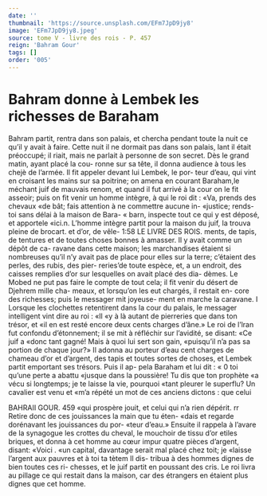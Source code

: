 ```yaml
---
date: ''
thumbnail: 'https://source.unsplash.com/EFm7JpD9jy8'
image: 'EFm7JpD9jy8.jpeg'
source: tome V - livre des rois - P. 457
reign: 'Bahram Gour'
tags: []
order: '005'
---
```


# Bahram donne à Lembek les richesses de Baraham

Bahram partit, rentra dans son palais, et chercha pendant toute la nuit ce qu’il y avait à faire. Cette
nuit il ne dormait pas dans son palais, lant il était préoccupé; il riait, mais ne parlait à personne de
son secret. Dès le grand matin, ayant placé la cou- ronne sur sa tête, il donna audience à tous les chejè
de l’armée. Il fit appeler devant lui Lembek, le por-
teur d’eau, qui vint en croisant les mains sur sa poitrine; on amena en courant Baraham,le méchant juif de mauvais renom, et quand il fut arrivé à la cour on le fit asseoir; puis on fit venir un homme intègre, à qui le roi dit : «Va, prends des chevaux
«de bât; fais attention à ne commettre aucune in- «justice; rends-toi sans délai à la maison de Bara-
« barn, inspecte tout ce qui y est déposé, et apportele «ici.n. L’homme intègre partit pour la maison du
juif, la trouva pleine de brocart. et d’or, de vêle-
1:58 LE LIVRE DES ROIS.
ments, de tapis, de tentures et de toutes choses bonnes à amasser. Il y avait comme un dépôt de ca- ravane dans cette maison; les marchandises étaient
si nombreuses qu’il n’y avait pas de place pour elles
sur la terre; c’étaient des perles, des rubis, des pier- reries’de toute espèce, et, a un endroit, des caisses remplies d’or sur lesquelles on avait placé des dia- dèmes. Le Mobed ne put pas faire le compte de tout cela; il fit venir du désert de Djehrem mille cha- meaux, et lorsqu’on les eut chargés, il restait en-
core des richesses; puis le messager mit joyeuse- ment en marche la caravane.
I Lorsque les clochettes retentirent dans la cour du palais, le messager intelligent vint dire au roi : «Il «y à là autant de pierreries que dans ton trésor, et
«il en est resté encore deux cents charges d’âne.»
Le roi de l’lran fut confondu d’étonnement; il se
mit à réfléchir sur l’avidité, se disant: «Ce juif a
«donc tant gagné! Mais à quoi lui sert son gain,
«puisqu’il n’a pas sa portion de chaque jour?» Il adonna au porteur d’eau cent charges de chameau
d’or et d’argent, des tapis et toutes sortes de choses,
et Lembek partit emportant ses trésors. Puis il ap- pela Baraham et lui dit : « 0 toi qu’une perte a abattu «jusque dans la poussière! Tu dis que ton prophète «a vécu si longtemps; je te laisse la vie, pourquoi «tant pleurer le superflu? Un cavalier est venu et «m’a répété un mot de ces anciens dictons : que celui

BAHRAII GOUR. 459 «qui prospère jouit, et celui qui n’a rien dépérit.
rr Retire donc de ces jouissances la main que tu éten- «dais et regarde dorénavant les jouissances du por- «teur d’eau.» Ensuite il rappela à l’avare de la
synagogue les crottes du cheval, le mouchoir de tissu d’or etiles briques, et donna à cet homme au cœur impur quatre pièces d’argent, disant: «Voici
. «un capital, davantage serait mal placé chez toit; je «laisse l’argent aux pauvres et à toi ta tètem Il dis-
tribua à des hommes dignes de bien toutes ces ri-
chesses, et le juif partit en poussant des cris. Le roi
livra au pillage ce qui restait dans la maison, car des étrangers en étaient plus dignes que cet homme.
